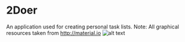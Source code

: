 # 2Doer
An application used for creating personal task lists.
Note: All graphical resources taken from http://material.io
![alt text](https://github.com/pippom/2Doer/blob/master/2Doer%20GitHub%20Pic%20(1).png)
